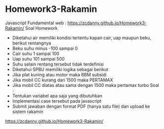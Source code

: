 # Homework3-Rakamin
Javascript Fundamental
web : https://zcdanny.github.io/Homework3-Rakamin/
Soal Homework
- Diketahui air memiliki kondisi tertentu kapan cair, uap maupun beku, berikut 
rentangnya
- Beku suhu minus -100 sampai 0
- Cair suhu 1 sampai 100
- Uap suhu 101 sampai 500
- Suhu selain rentang tersebut tidak terdefinisi
- Diketahui SPBU memiliki logika sebagai berikut
- Jika plat kuning atau motor maka BBM subsidi
- Jika mobil CC kurang dari 1500 maka PERTAMAX
- Jika mobil CC diatas atau sama dengan 1500 maka pertamax turbo
Soal :
- Tentukan variabel apa saja yang dibutuhkan
- Implementasi case tersebut pada javascript
- Submit jawaban dengan format PDF (hanya satu file) dan upload ke sistem rakamin

https://zcdanny.github.io/Homework3-Rakamin/
